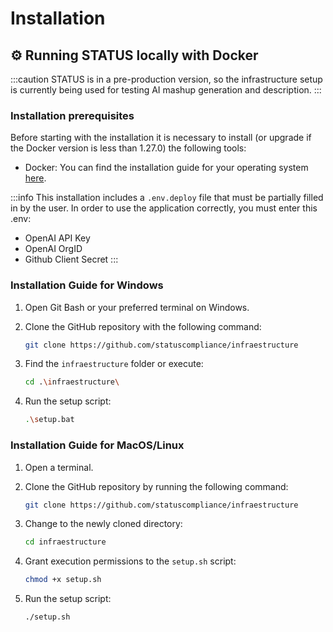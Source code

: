 # Installation

## ⚙ Running STATUS locally with Docker

:::caution
STATUS is in a pre-production version, so the infrastructure setup is currently being used for testing AI mashup generation and description.
:::

### Installation prerequisites

Before starting with the installation it is necessary to install (or upgrade if the Docker version is less than 1.27.0) the following tools:

- Docker: You can find the installation guide for your operating system [here](https://docs.docker.com/get-docker/).

:::info
This installation includes a `.env.deploy` file that must be partially filled in by the user. In order to use the application correctly, you must enter this .env:

- OpenAI API Key
- OpenAI OrgID
- Github Client Secret
  :::

### Installation Guide for Windows

1. Open Git Bash or your preferred terminal on Windows.

2. Clone the GitHub repository with the following command:
   ```bash
   git clone https://github.com/statuscompliance/infraestructure
   ```
3. Find the `infraestructure` folder or execute:
   ```bash
   cd .\infraestructure\
   ```
4. Run the setup script:
   ```bash
   .\setup.bat
   ```

### Installation Guide for MacOS/Linux

1. Open a terminal.

2. Clone the GitHub repository by running the following command:

   ```bash
   git clone https://github.com/statuscompliance/infraestructure
   ```

3. Change to the newly cloned directory:

   ```bash
   cd infraestructure
   ```

4. Grant execution permissions to the `setup.sh` script:

   ```bash
   chmod +x setup.sh
   ```

5. Run the setup script:
   ```bash
   ./setup.sh
   ```
